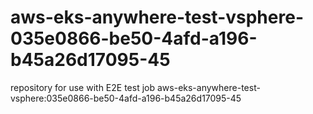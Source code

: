 # aws-eks-anywhere-test-vsphere-035e0866-be50-4afd-a196-b45a26d17095-45
repository for use with E2E test job aws-eks-anywhere-test-vsphere:035e0866-be50-4afd-a196-b45a26d17095-45
